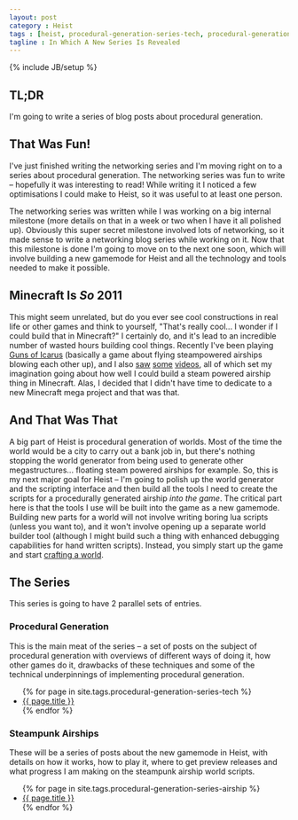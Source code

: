 ```yaml
---
layout: post
category : Heist
tags : [heist, procedural-generation-series-tech, procedural-generation-series-airship]
tagline : In Which A New Series Is Revealed
---
```

{% include JB/setup %}


## TL;DR

I'm going to write a series of blog posts about procedural generation.

## That Was Fun!

I've just finished writing the networking series and I'm moving right on to a series about procedural generation. The networking series was fun to write – hopefully it was interesting to read! While writing it I noticed a few optimisations I could make to Heist, so it was useful to at least one person.

The networking series was written while I was working on a big internal milestone (more details on that in a week or two when I have it all polished up). Obviously this super secret milestone involved lots of networking, so it made sense to write a networking blog series while working on it. Now that this milestone is done I'm going to move on to the next one soon, which will involve building a new gamemode for Heist and all the technology and tools needed to make it possible.

## Minecraft Is _So_ 2011

This might seem unrelated, but do you ever see cool constructions in real life or other games and think to yourself, "That's really cool... I wonder if I could build that in Minecraft?" I certainly do, and it's lead to an incredible number of wasted hours building cool things. Recently I've been playing [Guns of Icarus](http://gunsoficarus.com/) (basically a game about flying steampowered airships blowing each other up), and I also [saw](http://www.youtube.com/watch?v=Rx8rnR3gl3Y) [some](http://www.youtube.com/watch?v=8kLnd_KI46o) [videos](http://www.youtube.com/watch?v=u9J9xeXVSEw), all of which set my imagination going about how well I could build a steam powered airship thing in Minecraft. Alas, I decided that I didn't have time to dedicate to a new Minecraft mega project and that was that.

## And That Was That

A big part of Heist is procedural generation of worlds. Most of the time the world would be a city to carry out a bank job in, but there's nothing stopping the world generator from being used to generate other megastructures... floating steam powered airships for example. So, this is my next major goal for Heist – I'm going to polish up the world generator and the scripting interface and then build all the tools I need to create the scripts for a procedurally generated airship _into the game_. The critical part here is that the tools I use will be built into the game as a new gamemode. Building new parts for a world will not involve writing boring lua scripts (unless you want to), and it won't involve opening up a separate world builder tool (although I might build such a thing with enhanced debugging capabilities for hand written scripts). Instead, you simply start up the game and start [crafting a world](http://www.youtube.com/watch?v=VzFpg271sm8).

## The Series

This series is going to have 2 parallel sets of entries.

### Procedural Generation

This is the main meat of the series – a set of posts on the subject of procedural generation with overviews of different ways of doing it, how other games do it, drawbacks of these techniques and some of the technical underpinnings of implementing procedural generation.

<ul>
    {% for page in site.tags.procedural-generation-series-tech %}
    <li><a href="{{ post.url }}">{{ page.title }}</a></li>
    {% endfor %}
</ul>

### Steampunk Airships 

These will be a series of posts about the new gamemode in Heist, with details on how it works, how to play it, where to get preview releases and what progress I am making on the steampunk airship world scripts.

<ul>
    {% for page in site.tags.procedural-generation-series-airship %}
    <li><a href="{{ post.url }}">{{ page.title }}</a></li>
    {% endfor %}
</ul>